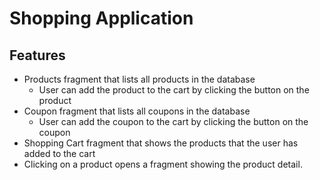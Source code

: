 # Shopping Application 
## Features
- Products fragment that lists all products in the database
  - User can add the product to the cart by clicking the button on the product
- Coupon fragment that lists all coupons in the database
  - User can add the coupon to the cart by clicking the button on the coupon
- Shopping Cart fragment that shows the products that the user has added to the cart
- Clicking on a product opens a fragment showing the product detail.